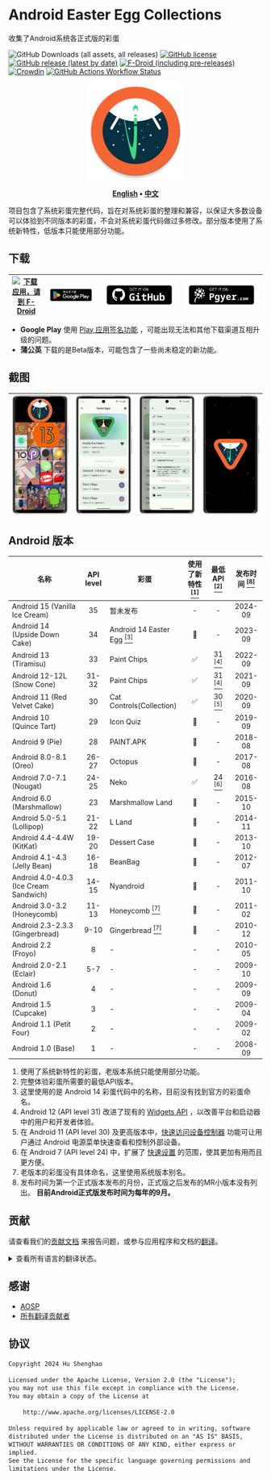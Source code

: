 # Android Easter Egg Collections

收集了Android系统各正式版的彩蛋

![GitHub Downloads (all assets, all releases)](https://img.shields.io/github/downloads/hushenghao/AndroidEasterEggs/total?logo=github&label=Downloads)
[![GitHub license](https://img.shields.io/github/license/hushenghao/AndroidEasterEggs?logo=apache)](https://github.com/hushenghao/AndroidEasterEggs/blob/master/LICENSE)
[![GitHub release (latest by date)](https://img.shields.io/github/v/release/hushenghao/AndroidEasterEggs?logo=github)](https://github.com/hushenghao/AndroidEasterEggs/releases)
[![F-Droid (including pre-releases)](https://img.shields.io/f-droid/v/com.dede.android_eggs?logo=fdroid)](https://f-droid.org/packages/com.dede.android_eggs)
[![Crowdin](https://badges.crowdin.net/easter-eggs/localized.svg)](https://crowdin.com/project/easter-eggs)
[![GitHub Actions Workflow Status](https://img.shields.io/github/actions/workflow/status/hushenghao/AndroidEasterEggs/buildBeta.yml?logo=github&label=Beta%20CI)](https://github.com/hushenghao/AndroidEasterEggs/actions/workflows/buildBeta.yml)

<div align="center">

![logo](assets/image/ic_launcher_round.png)

**[English](./README.md) • [中文](./README_zh.md)**

</div>

项目包含了系统彩蛋完整代码，旨在对系统彩蛋的整理和兼容，以保证大多数设备可以体验到不同版本的彩蛋，不会对系统彩蛋代码做过多修改。部分版本使用了系统新特性，低版本只能使用部分功能。

## 下载

| [![下载应用，请到 F-Droid](https://fdroid.gitlab.io/artwork/badge/get-it-on-zh-cn.svg)](https://f-droid.org/packages/com.dede.android_eggs) | [![下载应用，请到 Google Play](assets/image/badge_playstore_fixpadding-zh.png)](https://play.google.com/store/apps/details?id=com.dede.android_eggs&utm_source=Github&pcampaignid=pcampaignidMKT-Other-global-all-co-prtnr-py-PartBadge-Mar2515-1) | [![Github](assets/image/badge_github.svg)](https://github.com/hushenghao/AndroidEasterEggs/releases) | [![Beta](assets/image/badge_pgyer.svg)](https://www.pgyer.com/eggs) |
|--------------------------------------------------------------------------------------------------------------------------------------|---------------------------------------------------------------------------------------------------------------------------------------------------------------------------------------------------------------------------------------------|------------------------------------------------------------------------------------------------------|---------------------------------------------------------------------|

* **Google Play**
  使用 [Play 应用签名功能](https://support.google.com/googleplay/android-developer/answer/9842756)
  ，可能出现无法和其他下载渠道互相升级的问题。
* **蒲公英** 下载的是Beta版本，可能包含了一些尚未稳定的新功能。

## 截图

| ![Screenshot](./fastlane/metadata/android/en-US/images/phoneScreenshots/1.png) | ![Screenshot](./fastlane/metadata/android/en-US/images/phoneScreenshots/2.png) | ![Screenshot](./fastlane/metadata/android/en-US/images/phoneScreenshots/3.png) | ![Screenshot](./fastlane/metadata/android/en-US/images/phoneScreenshots/4.png) |
|--------------------------------------------------------------------------------|--------------------------------------------------------------------------------|--------------------------------------------------------------------------------|--------------------------------------------------------------------------------|

## Android 版本

| 名称                                     | API level | 彩蛋                                                      | 使用了新特性 [<sup>[1]</sup>](#id_new_features) | 最低 API [<sup>[2]</sup>](#id_full_egg_mini_api) | 发布时间 [<sup>[8]</sup>](#first_release_date) |
|----------------------------------------|:---------:|---------------------------------------------------------|:-----------------------------------------:|:----------------------------------------------:|:------------------------------------------:|
| Android 15 (Vanilla Ice Cream)         |    35     | 暂未发布                                                    |                     -                     |                       -                        |                  2024-09                   |
| Android 14 (Upside Down Cake)          |    34     | Android 14 Easter Egg [<sup>[3]</sup>](#id_14_egg_name) |                    🚫                     |                       -                        |                  2023-09                   |
| Android 13 (Tiramisu)                  |    33     | Paint Chips                                             |                     ✅                     |       31 [<sup>[4]</sup>](#id_android12)       |                  2022-09                   |
| Android 12-12L (Snow Cone)             |   31-32   | Paint Chips                                             |                     ✅                     |       31 [<sup>[4]</sup>](#id_android12)       |                  2021-09                   |
| Android 11 (Red Velvet Cake)           |    30     | Cat Controls(Collection)                                |                     ✅                     |       30 [<sup>[5]</sup>](#id_android11)       |                  2020-09                   |
| Android 10 (Quince Tart)               |    29     | Icon Quiz                                               |                    🚫                     |                       -                        |                  2019-09                   |
| Android 9 (Pie)                        |    28     | PAINT.APK                                               |                    🚫                     |                       -                        |                  2018-08                   |
| Android 8.0-8.1 (Oreo)                 |   26-27   | Octopus                                                 |                    🚫                     |                       -                        |                  2017-08                   |
| Android 7.0-7.1 (Nougat)               |   24-25   | Neko                                                    |                     ✅                     |       24 [<sup>[6]</sup>](#id_android7)        |                  2016-08                   |
| Android 6.0 (Marshmallow)              |    23     | Marshmallow Land                                        |                    🚫                     |                       -                        |                  2015-10                   |
| Android 5.0-5.1 (Lollipop)             |   21-22   | L Land                                                  |                    🚫                     |                       -                        |                  2014-11                   |
| Android 4.4-4.4W (KitKat)              |   19-20   | Dessert Case                                            |                    🚫                     |                       -                        |                  2013-10                   |
| Android 4.1-4.3 (Jelly Bean)           |   16-18   | BeanBag                                                 |                    🚫                     |                       -                        |                  2012-07                   |
| Android 4.0-4.0.3 (Ice Cream Sandwich) |   14-15   | Nyandroid                                               |                    🚫                     |                       -                        |                  2011-10                   |
| Android 3.0-3.2 (Honeycomb)            |   11-13   | Honeycomb [<sup>[7]</sup>](#id_egg_name)                |                    🚫                     |                       -                        |                  2011-02                   |
| Android 2.3-2.3.3 (Gingerbread)        |   9-10    | Gingerbread [<sup>[7]</sup>](#id_egg_name)              |                    🚫                     |                       -                        |                  2010-12                   |
| Android 2.2 (Froyo)                    |     8     | -                                                       |                     -                     |                       -                        |                  2010-05                   |
| Android 2.0-2.1 (Eclair)               |    5-7    | -                                                       |                     -                     |                       -                        |                  2009-10                   |
| Android 1.6 (Donut)                    |     4     | -                                                       |                     -                     |                       -                        |                  2009-09                   |
| Android 1.5 (Cupcake)                  |     3     | -                                                       |                     -                     |                       -                        |                  2009-04                   |
| Android 1.1 (Petit Four)               |     2     | -                                                       |                     -                     |                       -                        |                  2009-02                   |
| Android 1.0 (Base)                     |     1     | -                                                       |                     -                     |                       -                        |                  2008-09                   |

1. <span id='id_new_features'>使用了系统新特性的彩蛋，老版本系统只能使用部分功能。</span>
2. <span id='id_full_egg_mini_api'>完整体验彩蛋所需要的最低API版本。</span>
3. <span id='id_14_egg_name'>这里使用的是 Android 14
   彩蛋代码中的名称，目前没有找到官方的彩蛋命名。</span>
4. <span id='id_android12'>Android 12 (API level 31)
   改进了现有的 [Widgets API](https://developer.android.google.cn/about/versions/12/features/widgets?hl=zh-cn)
   ，以改善平台和启动器中的用户和开发者体验。</span>
5. <span id='id_android11'>在 Android 11 (API level 30)
   及更高版本中，[快速访问设备控制器](https://developer.android.google.cn/guide/topics/ui/device-control?hl=zh-cn)
   功能可让用户通过 Android 电源菜单快速查看和控制外部设备。</span>
6. <span id='id_android7'>在 Android 7 (API level 24)
   中，扩展了 [快速设置](https://developer.android.google.cn/about/versions/nougat/android-7.0?hl=zh-cn#tile_api)
   的范围，使其更加有用而且更方便。</span>
7. <span id='id_egg_name'>老版本的彩蛋没有具体命名，这里使用系统版本别名。</span>
8. <span id='first_release_date'>发布时间为第一个正式版本发布的月份，正式版之后发布的MR小版本没有列出。
   **目前Android正式版发布时间为每年的9月。**</span>

## 贡献

请查看我们的[贡献文档](.github/CONTRIBUTING.md)
来报告问题，或参与应用程序和文档的[翻译](https://zh.crowdin.com/project/easter-eggs)。

<details>
<summary>查看所有语言的翻译状态。</summary>

[![Crowdin](script/crowdin/crowdin_project_progress.svg)](https://zh.crowdin.com/project/easter-eggs)

</details>

## 感谢

* [AOSP](https://cs.android.com/android/platform/superproject/main)
* [所有翻译贡献者](https://zh.crowdin.com/project/easter-eggs/members)

## 协议

```text
Copyright 2024 Hu Shenghao

Licensed under the Apache License, Version 2.0 (the "License");
you may not use this file except in compliance with the License.
You may obtain a copy of the License at

    http://www.apache.org/licenses/LICENSE-2.0

Unless required by applicable law or agreed to in writing, software
distributed under the License is distributed on an "AS IS" BASIS,
WITHOUT WARRANTIES OR CONDITIONS OF ANY KIND, either express or implied.
See the License for the specific language governing permissions and
limitations under the License.
```
